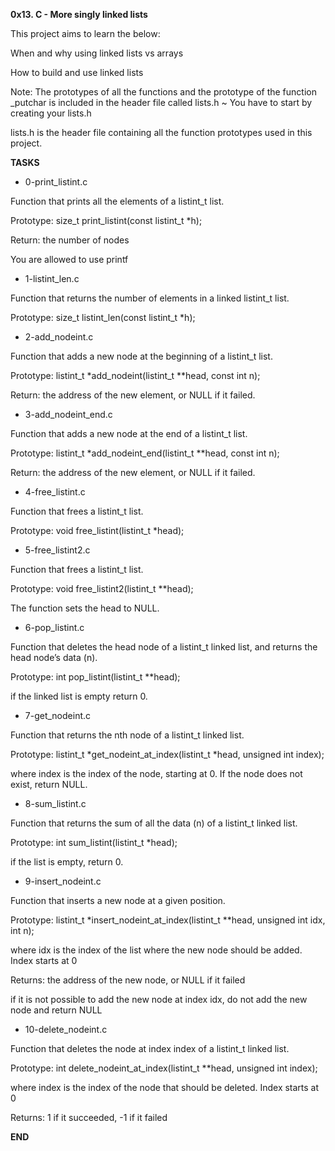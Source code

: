 **0x13. C - More singly linked lists**

This project aims to learn the below:

When and why using linked lists vs arrays

How to build and use linked lists

Note: The prototypes of all the functions and the prototype of the function _putchar is included in the header file called lists.h ~ You have to start by creating your lists.h

lists.h is the header file containing all the function prototypes used in this project.

**TASKS**

* 0-print_listint.c

Function that prints all the elements of a listint_t list.

Prototype: size_t print_listint(const listint_t *h);

Return: the number of nodes

You are allowed to use printf

* 1-listint_len.c

Function that returns the number of elements in a linked listint_t list.

Prototype: size_t listint_len(const listint_t *h);

* 2-add_nodeint.c

Function that adds a new node at the beginning of a listint_t list.

Prototype: listint_t *add_nodeint(listint_t **head, const int n);

Return: the address of the new element, or NULL if it failed.

* 3-add_nodeint_end.c

Function that adds a new node at the end of a listint_t list.

Prototype: listint_t *add_nodeint_end(listint_t **head, const int n);

Return: the address of the new element, or NULL if it failed.

* 4-free_listint.c

Function that frees a listint_t list.

Prototype: void free_listint(listint_t *head);

* 5-free_listint2.c

Function that frees a listint_t list.

Prototype: void free_listint2(listint_t **head);

The function sets the head to NULL.

* 6-pop_listint.c

Function that deletes the head node of a listint_t linked list, and returns the head node’s data (n).

Prototype: int pop_listint(listint_t **head);

if the linked list is empty return 0.

* 7-get_nodeint.c

Function that returns the nth node of a listint_t linked list.

Prototype: listint_t *get_nodeint_at_index(listint_t *head, unsigned int index);

where index is the index of the node, starting at 0. If the node does not exist, return NULL.

* 8-sum_listint.c

Function that returns the sum of all the data (n) of a listint_t linked list.

Prototype: int sum_listint(listint_t *head);

if the list is empty, return 0.

* 9-insert_nodeint.c

Function that inserts a new node at a given position.

Prototype: listint_t *insert_nodeint_at_index(listint_t **head, unsigned int idx, int n);

where idx is the index of the list where the new node should be added. Index starts at 0

Returns: the address of the new node, or NULL if it failed

if it is not possible to add the new node at index idx, do not add the new node and return NULL

* 10-delete_nodeint.c

Function that deletes the node at index index of a listint_t linked list.

Prototype: int delete_nodeint_at_index(listint_t **head, unsigned int index);

where index is the index of the node that should be deleted. Index starts at 0

Returns: 1 if it succeeded, -1 if it failed

**END**
